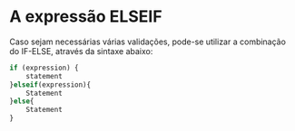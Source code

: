 # A expressão ELSEIF

Caso sejam necessárias várias validações, pode-se utilizar a combinação do IF-ELSE, através da sintaxe abaixo:

```php
if (expression) {
    statement
}elseif(expression){
    Statement
}else{
    Statement
}
```
